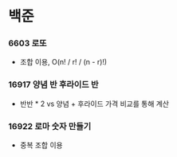 # 백준
### 6603 로또
- 조합 이용, O(n! / r! / (n - r)!)


### 16917 양념 반 후라이드 반
- 반반 * 2 vs 양념 + 후라이드 가격 비교를 통해 계산


### 16922 로마 숫자 만들기
- 중복 조합 이용
